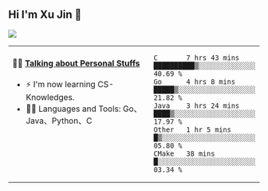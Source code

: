 
## Hi I'm Xu Jin 👋
![](https://komarev.com/ghpvc/?username=jiayouxujin&color=brightgreen&label=PROFILE+VIEWS)



<table align="center">
<tr>
<td valign="top" width="60%">

#### 🏋️‍♀️ <a href="https://github.com/jiayouxujin" target="_blank">Talking about Personal Stuffs</a>
<!-- recent_releases starts -->

- ⚡  I'm now learning CS-Knowledges.  
- 🏊‍♂️ Languages and Tools: Go、Java、Python、C
<!-- recent_releases ends -->
</td>
<td>
 
<!--START_SECTION:waka-->
```text
C       7 hrs 43 mins   ██████████▒░░░░░░░░░░░░░░   40.69 % 
Go      4 hrs 8 mins    █████▒░░░░░░░░░░░░░░░░░░░   21.82 % 
Java    3 hrs 24 mins   ████▒░░░░░░░░░░░░░░░░░░░░   17.97 % 
Other   1 hr 5 mins     █▒░░░░░░░░░░░░░░░░░░░░░░░   05.80 % 
CMake   38 mins         █░░░░░░░░░░░░░░░░░░░░░░░░   03.34 % 
```
<!--END_SECTION:waka-->
 
</td>
</tr>
</table>





